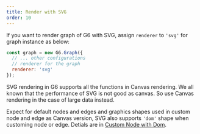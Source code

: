 ```yaml
---
title: Render with SVG
order: 10
---
```


If you want to render graph of G6 with SVG, assign `renderer` to `'svg'` for graph instance as below:
```javascript
const graph = new G6.Graph({
  // ... other configurations
  // renderer for the graph
  renderer: 'svg'
});
```

SVG rendering in G6 supports all the functions in Canvas rendering. We all known that the performance of SVG is not good as canvas. So use Canvas rendering in the case of large data instead.

Expect for default nodes and edges and graphics shapes used in custom node and edge as Canvas version, SVG also supports `'dom'` shape when customing node or edge. Detials are in [Custom Node with Dom](/en/docs/manual/advanced/custom-node/#5-custom-node-with-dom).